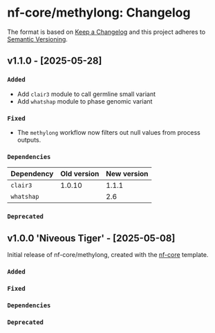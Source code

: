# nf-core/methylong: Changelog

The format is based on [Keep a Changelog](https://keepachangelog.com/en/1.0.0/)
and this project adheres to [Semantic Versioning](https://semver.org/spec/v2.0.0.html).

## v1.1.0 - [2025-05-28]

### `Added`

- Add `clair3` module to call germline small variant
- Add `whatshap` module to phase genomic variant

### `Fixed`

- The `methylong` workflow now filters out null values from process outputs.

### `Dependencies`

| Dependency | Old version | New version |
| ---------- | ----------- | ----------- |
| `clair3`   | 1.0.10      | 1.1.1       |
| `whatshap` |             | 2.6         |

### `Deprecated`

## v1.0.0 'Niveous Tiger' - [2025-05-08]

Initial release of nf-core/methylong, created with the [nf-core](https://nf-co.re/) template.

### `Added`

### `Fixed`

### `Dependencies`

### `Deprecated`
